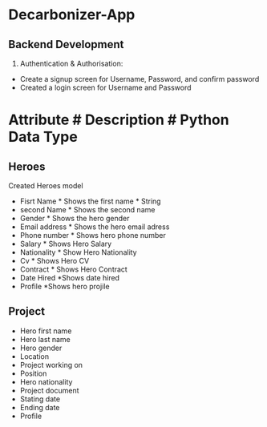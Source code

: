 # Decarbonizer-App
## Backend Development

1. Authentication & Authorisation:

* Create a signup screen for Username, Password, and confirm password
* Created a login screen for Username and Password
# Attribute              # Description           # Python Data Type
## Heroes
Created Heroes model
* Fisrt Name              * Shows the first name    * String           
* second Name             * Shows the second name
* Gender                  * Shows the hero gender  
* Email address           * Shows the hero email adress
* Phone number            * Shows hero phone number
* Salary                  * Shows Hero Salary
* Nationality             * Show Hero Nationality
* Cv                      * Shows Hero CV
* Contract                * Shows Hero Contract
* Date Hired              *Shows date hired
* Profile                 *Shows hero projile

## Project
* Hero first name
* Hero last name
* Hero gender
* Location
* Project working on
* Position
* Hero nationality
* Project document
* Stating date
* Ending date
* Profile




















